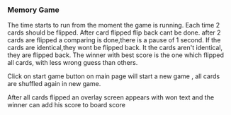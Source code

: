 <h3>Memory Game</h3>
<p>The time starts to run from the moment the game is running.
Each time 2 cards should be flipped.
After card flipped flip back cant be done.
after 2 cards are flipped a comparing is done,there is a pause of 1 second.
If the cards are identical,they wont be flipped back.
It the cards aren't identical, they are flipped back.
The winner with best score is the one which flipped all cards, with less wrong guess
than others.</p>

<p>Click on start game button on main page will start a new game , all cards are shuffled again in new game.</p>

<p>After all cards flipped an overlay screen appears with won text and the winner can add his score to board score
</p>